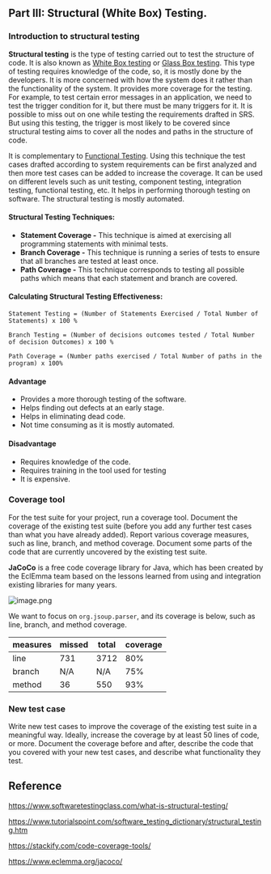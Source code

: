 ## Part III: **Structural (White Box) Testing.**

### Introduction to structural testing

**Structural testing** is the type of testing carried out to test the structure of code. It is also known as [White Box testing](https://www.softwaretestingclass.com/white-box-testing/) or [Glass Box testing](https://www.softwaretestingclass.com/gray-box-testing/). This type of testing requires knowledge of the code, so, it is mostly done by the developers. It is more concerned with how the system does it rather than the functionality of the system. It provides more coverage for the testing. For example, to test certain error messages in an application, we need to test the trigger condition for it, but there must be many triggers for it. It is possible to miss out on one while testing the requirements drafted in SRS. But using this testing, the trigger is most likely to be covered since structural testing aims to cover all the nodes and paths in the structure of code.

It is complementary to [Functional Testing](https://www.softwaretestingclass.com/functional-testing/). Using this technique the test cases drafted according to system requirements can be first analyzed and then more test cases can be added to increase the coverage. It can be used on different levels such as unit testing, component testing, integration testing, functional testing, etc. It helps in performing thorough testing on software. The structural testing is mostly automated.

#### Structural Testing Techniques:

- **Statement Coverage -** This technique is aimed at exercising all programming statements with minimal tests.
- **Branch Coverage -** This technique is running a series of tests to ensure that all branches are tested at least once.
- **Path Coverage -** This technique corresponds to testing all possible paths which means that each statement and branch are covered.

#### Calculating Structural Testing Effectiveness:

```
Statement Testing = (Number of Statements Exercised / Total Number of Statements) x 100 %

Branch Testing = (Number of decisions outcomes tested / Total Number of decision Outcomes) x 100 %

Path Coverage = (Number paths exercised / Total Number of paths in the program) x 100%
```

#### Advantage

- Provides a more thorough testing of the software.
- Helps finding out defects at an early stage.
- Helps in eliminating dead code.
- Not time consuming as it is mostly automated.

#### Disadvantage

- Requires knowledge of the code.
- Requires training in the tool used for testing
- It is expensive.

### Coverage tool

For the test suite for your project, run a coverage tool. Document the coverage of the existing test suite (before you add any further test cases than what you have already added). Report various coverage measures, such as line, branch, and method coverage. Document some parts of the code that are currently uncovered by the existing test suite.

**JaCoCo** is a free code coverage library for Java, which has been created by the EclEmma team based on the lessons learned from using and integration existing libraries for many years.

![image.png](https://i.loli.net/2021/02/16/g6s89uhmTVwc5kn.png)

We want to focus on `org.jsoup.parser`, and its coverage is below, such as line, branch, and method coverage.

| measures | missed | total | coverage |
| -------- | ------ | ----- | -------- |
| line     | 731    | 3712  | 80%      |
| branch   | N/A    | N/A   | 75%      |
| method   | 36     | 550   | 93%      |



### New test case 

Write new test cases to improve the coverage of the existing test suite in a meaningful way. Ideally, increase the coverage by at least 50 lines of code, or more. Document the coverage before and after, describe the code that you covered with your new test cases, and describe what functionality they test.

## Reference

https://www.softwaretestingclass.com/what-is-structural-testing/

https://www.tutorialspoint.com/software_testing_dictionary/structural_testing.htm

https://stackify.com/code-coverage-tools/

https://www.eclemma.org/jacoco/

